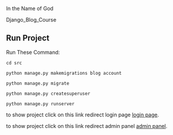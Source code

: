 In the Name of God

Django_Blog_Course
## Run Project
Run These Command:
```
cd src
```
```
python manage.py makemigrations blog account
```
```
python manage.py migrate
```
```
python manage.py createsuperuser
```
```
python manage.py runserver
```
to show project click on this link redirect login page [login page](http://127.0.0.1:8000/account/login/).

to show project click on this link redirect admin panel [admin panel](http://127.0.0.1:8000/admin/).
